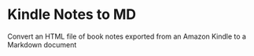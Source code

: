 # Kindle Notes to MD

Convert an HTML file of book notes exported from an Amazon Kindle to a Markdown document
